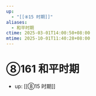 ```yaml
---
up:
  - "[[⑧15 时期]]"
aliases:
  - 和平时期
ctime: 2025-03-01T14:00:50+08:00
mtime: 2025-10-01T11:40:28+08:00
---
```


# ⑧161 和平时期

- up: [[⑧15 时期]]
